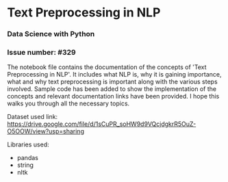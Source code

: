 # Text Preprocessing in NLP

### Data Science with Python
### Issue number: #329

The notebook file contains the documentation of the concepts of 'Text Preprocessing in NLP'. It includes what NLP is, why it is gaining 
importance, what and why text preprocessing is important along with the various steps involved. Sample code has been added to show the
implementation of the concepts and relevant documentation links have been provided. I hope this walks you through all the necessary topics. 

Dataset used link: https://drive.google.com/file/d/1sCuPR_soHW9d9VQcjdgkrR5OuZ-O5OOW/view?usp=sharing

Libraries used:
- pandas
- string
- nltk
